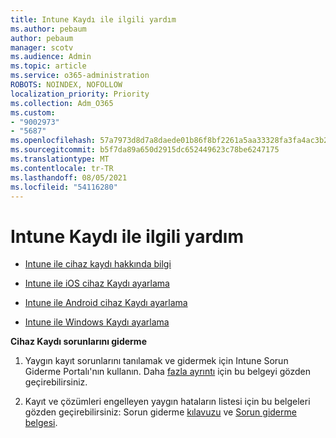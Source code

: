 ```yaml
---
title: Intune Kaydı ile ilgili yardım
ms.author: pebaum
author: pebaum
manager: scotv
ms.audience: Admin
ms.topic: article
ms.service: o365-administration
ROBOTS: NOINDEX, NOFOLLOW
localization_priority: Priority
ms.collection: Adm_O365
ms.custom:
- "9002973"
- "5687"
ms.openlocfilehash: 57a7973d8d7a8daede01b86f8bf2261a5aa33328fa3fa4ac3b2e0a8967ee964b
ms.sourcegitcommit: b5f7da89a650d2915dc652449623c78be6247175
ms.translationtype: MT
ms.contentlocale: tr-TR
ms.lasthandoff: 08/05/2021
ms.locfileid: "54116280"
---
```

# <a name="help-with-intune-enrollment"></a>Intune Kaydı ile ilgili yardım


- [Intune ile cihaz kaydı hakkında bilgi](https://docs.microsoft.com/intune/device-enrollment)

- [Intune ile iOS cihaz Kaydı ayarlama](https://docs.microsoft.com/intune/ios-enroll)

- [Intune ile Android cihaz Kaydı ayarlama](https://docs.microsoft.com/intune/android-enroll)

- [Intune ile Windows Kaydı ayarlama](https://docs.microsoft.com/intune/windows-enroll)

**Cihaz Kaydı sorunlarını giderme**

1. Yaygın kayıt sorunlarını tanılamak ve gidermek için Intune Sorun Giderme Portalı'nın kullanın. Daha [fazla ayrıntı](https://docs.microsoft.com/intune/help-desk-operators) için bu belgeyi gözden geçirebilirsiniz.

2. Kayıt ve çözümleri engelleyen yaygın hataların listesi için bu belgeleri gözden geçirebilirsiniz: Sorun giderme [kılavuzu](https://support.microsoft.com/help/4469913/troubleshooting-windows-device-enrollment-problems-in-microsoft-intune) ve [Sorun giderme belgesi](https://docs.microsoft.com/intune/troubleshoot-device-enrollment-in-intune).
